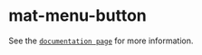 # mat-menu-button

See the [`documentation page`](http://expandjs.com/elements/mat-menu-button) for more information.